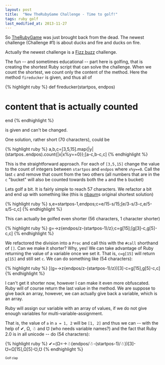 ```yaml
---
layout: post
title:  "New TheRubyGame Challenge - Time to golf!"
tags: ruby golf
last_modified_at: 2013-11-27
---
```


So [TheRubyGame](http://www.therubygame.com/) was just brought back from the dead.
The newest challenge (Challenge #1) is about ducks and fire and ducks on fire.

Actually the newest challenge is a [Fizz buzz](http://en.wikipedia.org/wiki/Fizz_buzz) challenge.

The fun -- and sometimes educational -- part here is golfing, that is creating the shortest Ruby script that can solve the challenge.
When we count the shortest, we count only the content of the method.
Here the method `fireducker` is given, and thus all of

{% highlight ruby %}
def fireducker(startpos, endpos)
  # content that is actually counted
end
{% endhighlight %}

is given and can't be changed.

One solution, rather short (70 characters), could be

{% highlight ruby %}
a,b,c=[3,5,15].map{|y|(startpos..endpos).count{|x|x%y==0}};[a-c,b-c,c]
{% endhighlight %}

This is the straightforward approach.
For each of `[3,5,15]` change the value to the count of integers between `startpos` and `endpos` where `x%y==0`.
Call the last `c` and remove that count from the two others (all numbers that are in the `c` "bucket" will also be counted towards both the `a` and the `b` bucket)

Lets golf a bit.
It is fairly simple to reach 57 characters.
We refactor a bit and end up with something like (this is [nbaum](http://github.com/nbaum)s original shortest solution)

{% highlight ruby %}
s,e=startpos-1,endpos;c=e/15-s/15;[e/3-s/3-c,e/5-s/5-c,c]
{% endhighlight %}

This can actually be golfed even shorter (56 characters, 1 character shorter)

{% highlight ruby %}
g=->z{endpos/z-(startpos-1)/z};c=g[15];[g[3]-c,g[5]-c,c]
{% endhighlight %}

We refactored the division into a `Proc` and call this with the `#call` shorthand of `[]`.
Can we make it shorter?
Why, yes!
We can take advantage of Ruby returning the value of a variable once we set it.
That is, `c=g[15]` will return `g[15]` and still set `c`.
We can do something like (54 characters):

{% highlight ruby %}
[(g=->z{endpos/z-(startpos-1)/z})[3]-c=g[15],g[5]-c,c]
{% endhighlight %}

I can't get it shorter now, however I can make it even more obfuscated.
Ruby will of course return the last value in the method.
We are suppose to give back an array, however, we can actually give back a variable, which is an array.

Ruby will assign our variable with an array of values, if we do not give enough variables for multi-variable-assignment.

That is, the value of `a` in `a = 1, 2` will be `[1, 2]` and thus we can -- with the help of ✔, Ω, ☃ and ℧ (who needs variable names?) and the fact that Ruby 2.0 is in all unicode -- do (54 characters):

{% highlight ruby %}
✔=(Ω=->☃{endpos/☃-(startpos-1)/☃})[3]-℧=Ω[15],Ω[5]-℧,℧
{% endhighlight %}

<small><sup>Golf clap</sup></small>
